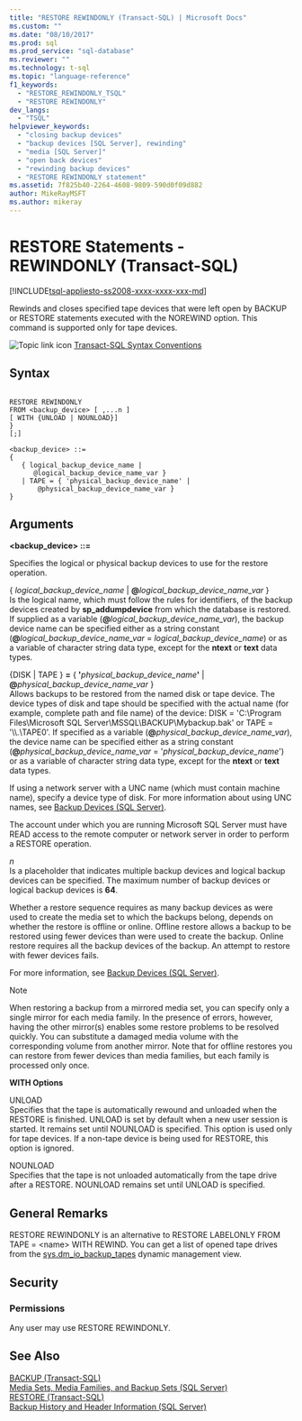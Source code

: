 ```yaml
---
title: "RESTORE REWINDONLY (Transact-SQL) | Microsoft Docs"
ms.custom: ""
ms.date: "08/10/2017"
ms.prod: sql
ms.prod_service: "sql-database"
ms.reviewer: ""
ms.technology: t-sql
ms.topic: "language-reference"
f1_keywords: 
  - "RESTORE_REWINDONLY_TSQL"
  - "RESTORE REWINDONLY"
dev_langs: 
  - "TSQL"
helpviewer_keywords: 
  - "closing backup devices"
  - "backup devices [SQL Server], rewinding"
  - "media [SQL Server]"
  - "open back devices"
  - "rewinding backup devices"
  - "RESTORE REWINDONLY statement"
ms.assetid: 7f825b40-2264-4608-9809-590d0f09d882
author: MikeRayMSFT
ms.author: mikeray
---
```

# RESTORE Statements - REWINDONLY (Transact-SQL)
[!INCLUDE[tsql-appliesto-ss2008-xxxx-xxxx-xxx-md](../../includes/applies-to-version/sqlserver.md)]

  Rewinds and closes specified tape devices that were left open by BACKUP or RESTORE statements executed with the NOREWIND option. This command is supported only for tape devices.  
  
 ![Topic link icon](../../database-engine/configure-windows/media/topic-link.gif "Topic link icon") [Transact-SQL Syntax Conventions](../../t-sql/language-elements/transact-sql-syntax-conventions-transact-sql.md)  
  
## Syntax  
  
```syntaxsql
  
RESTORE REWINDONLY   
FROM <backup_device> [ ,...n ]  
[ WITH {UNLOAD | NOUNLOAD}]  
}   
[;]  
  
<backup_device> ::=  
{   
   { logical_backup_device_name |  
      @logical_backup_device_name_var }  
   | TAPE = { 'physical_backup_device_name' |  
       @physical_backup_device_name_var }   
}   
```  
  
## Arguments  
 **\<backup_device> ::=** 
  
 Specifies the logical or physical backup devices to use for the restore operation.  
  
 { *logical_backup_device_name* | **@**_logical\_backup\_device\_name\_var_ }  
 Is the logical name, which must follow the rules for identifiers, of the backup devices created by **sp_addumpdevice** from which the database is restored. If supplied as a variable (**@**_logical\_backup\_device\_name\_var_), the backup device name can be specified either as a string constant (**@**_logical\_backup\_device\_name\_var_ = _logical\_backup\_device\_name_) or as a variable of character string data type, except for the **ntext** or **text** data types.  
  
 {DISK | TAPE } **=** { **'**_physical\_backup\_device\_name_**'** | **@**_physical\_backup\_device\_name\_var_ }  
 Allows backups to be restored from the named disk or tape device. The device types of disk and tape should be specified with the actual name (for example, complete path and file name) of the device: DISK = 'C:\Program Files\Microsoft SQL Server\MSSQL\BACKUP\Mybackup.bak' or TAPE = '\\\\.\TAPE0'. If specified as a variable (**@**_physical\_backup\_device\_name\_var_), the device name can be specified either as a string constant (**@**_physical\_backup\_device\_name\_var_ = '*physical_backup_device_name*') or as a variable of character string data type, except for the **ntext** or **text** data types.  
  
 If using a network server with a UNC name (which must contain machine name), specify a device type of disk. For more information about using UNC names, see [Backup Devices &#40;SQL Server&#41;](../../relational-databases/backup-restore/backup-devices-sql-server.md).  
  
 The account under which you are running Microsoft SQL Server must have READ access to the remote computer or network server in order to perform a RESTORE operation.  
  
 *n*  
 Is a placeholder that indicates multiple backup devices and logical backup devices can be specified. The maximum number of backup devices or logical backup devices is **64**.  
  
 Whether a restore sequence requires as many backup devices as were used to create the media set to which the backups belong, depends on whether the restore is offline or online. Offline restore allows a backup to be restored using fewer devices than were used to create the backup. Online restore requires all the backup devices of the backup. An attempt to restore with fewer devices fails.  
  
 For more information, see [Backup Devices &#40;SQL Server&#41;](../../relational-databases/backup-restore/backup-devices-sql-server.md).  
  
> [!NOTE]  
>  When restoring a backup from a mirrored media set, you can specify only a single mirror for each media family. In the presence of errors, however, having the other mirror(s) enables some restore problems to be resolved quickly. You can substitute a damaged media volume with the corresponding volume from another mirror. Note that for offline restores you can restore from fewer devices than media families, but each family is processed only once.  
  
 **WITH Options**  
  
 UNLOAD  
 Specifies that the tape is automatically rewound and unloaded when the RESTORE is finished. UNLOAD is set by default when a new user session is started. It remains set until NOUNLOAD is specified. This option is used only for tape devices. If a non-tape device is being used for RESTORE, this option is ignored.  
  
 NOUNLOAD  
 Specifies that the tape is not unloaded automatically from the tape drive after a RESTORE. NOUNLOAD remains set until UNLOAD is specified.  
  
## General Remarks  
 RESTORE REWINDONLY is an alternative to RESTORE LABELONLY FROM TAPE = \<name> WITH REWIND. You can get a list of opened tape drives from the [sys.dm_io_backup_tapes](../../relational-databases/system-dynamic-management-views/sys-dm-io-backup-tapes-transact-sql.md) dynamic management view.  
  
## Security  
  
### Permissions  
 Any user may use RESTORE REWINDONLY.  
  
## See Also  
 [BACKUP &#40;Transact-SQL&#41;](../../t-sql/statements/backup-transact-sql.md)   
 [Media Sets, Media Families, and Backup Sets &#40;SQL Server&#41;](../../relational-databases/backup-restore/media-sets-media-families-and-backup-sets-sql-server.md)   
 [RESTORE &#40;Transact-SQL&#41;](../../t-sql/statements/restore-statements-transact-sql.md)   
 [Backup History and Header Information &#40;SQL Server&#41;](../../relational-databases/backup-restore/backup-history-and-header-information-sql-server.md)  
  
  

